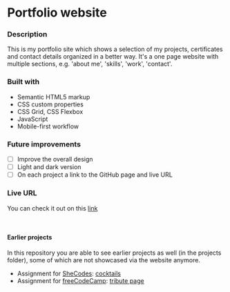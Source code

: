 # Portfolio website

### Description
This is my portfolio site which shows a selection of my projects, certificates and contact details organized in a better way.
It's a one page website with multiple sections, e.g. 'about me', 'skills', 'work', 'contact'.  

### Built with
- Semantic HTML5 markup
- CSS custom properties
- CSS Grid, CSS Flexbox
- JavaScript
- Mobile-first workflow

### Future improvements
- [ ] Improve the overall design
- [ ] Light and dark version
- [ ] On each project a link to the GitHub page and live URL

### Live URL
You can check it out on this [link](https://ullavs.nl)

<br>

#### Earlier projects
In this repository you are able to see earlier projects as well (in the projects folder), some of which are not showcased via the website anymore. 
- Assignment for [SheCodes](https://shecodes.io): [cocktails](https://ullavs.nl/projects/cocktails)
- Assignment for [freeCodeCamp](https://www.freecodecamp.org/): [tribute page](https://ullavs.nl/projects/tribute/)

